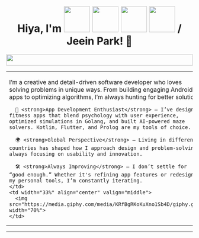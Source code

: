 <!-- Header with GIFs -->
<h1 align="center">
  Hiya, I'm 
  <img src="https://media.giphy.com/media/oqCQ8EeERIY6NytEDm/giphy.gif" width="70"> 
  <img src="https://media.giphy.com/media/TOLuAEdmOj1dTIKNkB/giphy.gif" width="70"> 
  <img src="https://media.giphy.com/media/TOLuAEdmOj1dTIKNkB/giphy.gif" width="70"> 
  <img src="https://media.giphy.com/media/EnOZd2heOezVbBXWlJ/giphy.gif" width="70"> 
  / Jeein Park! 👋
</h1>

<!-- Divider using a GIF -->
<p align="center">
  <img src="https://media.giphy.com/media/cNTobeyDPsv9xUeAOR/giphy.gif" width="100%" height="30">
</p>

<!-- Text and Image Table -->
<table>
  <tr>
    <td width="66%" valign="top">
      <p>I’m a creative and detail-driven software developer who loves solving problems in unique ways. From building engaging Android apps to optimizing algorithms, I’m always hunting for better solutions.</p>

      📱 <strong>App Development Enthusiast</strong> – I’ve designed fitness apps that blend psychology with user experience, optimized simulations in Golang, and built AI-powered maze solvers. Kotlin, Flutter, and Prolog are my tools of choice.

      🌍 <strong>Global Perspective</strong> – Living in different countries has shaped how I approach design and problem-solving, always focusing on usability and innovation.

      🛠️ <strong>Always Improving</strong> – I don’t settle for “good enough.” Whether it's refining app features or redesigning my personal tools, I’m constantly iterating.
    </td>
    <td width="33%" align="center" valign="middle">
      <img src="https://media.giphy.com/media/KRfBgRKoKuXno1Sb4D/giphy.gif" width="70%">
    </td>
  </tr>
</table>

<!-- Divider -->
<hr>

<!-- Tech Stack Section -->
<h2 align="left">
  <img src="https://media.giphy.com/media/z

